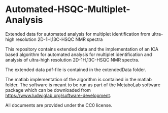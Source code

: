 # Automated-HSQC-Multiplet-Analysis
Extended data for automated analysis for multiplet identification from ultra-high resolution 2D-1H,13C-HSQC NMR spectra

This repository contains extended data and the implementation of an ICA based algorithm for automated analysis for multiplet identification and analysis of ultra-high resolution 2D-1H,13C-HSQC NMR spectra. 

The extended data pdf-file is contained in the extendedData folder.

The matlab implementation of the algorithm is contained in the matlab folder. The software is meant to be run as part of the MetaboLab software package which can be downloaded from https://www.ludwiglab.org/software-development.

All documents are provided under the CC0 license.